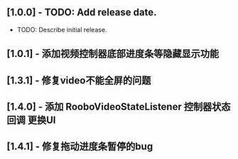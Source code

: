 ## [1.0.0] - TODO: Add release date.

* TODO: Describe initial release.

## [1.0.1] - 添加视频控制器底部进度条等隐藏显示功能
## [1.3.1] - 修复video不能全屏的问题
## [1.4.0] - 添加 RooboVideoStateListener 控制器状态回调 更换UI
## [1.4.1] - 修复拖动进度条暂停的bug